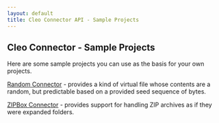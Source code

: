 ```yaml
---
layout: default
title: Cleo Connector API - Sample Projects
---
```

## Cleo Connector  - Sample Projects

Here are some sample projects you can use as the basis for your own projects.

[Random Connector](https://github.com/jthielens/connector-random) - provides a kind of virtual file whose contents are a random, but predictable based on a provided seed sequence of bytes.

[ZIPBox Connector](https://github.com/cleo/connector-zipbox) - provides support for handling ZIP archives as if they were expanded folders.

<!--[Other Connector]-->
